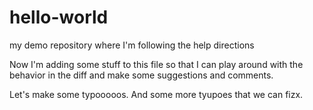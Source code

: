 # hello-world
my demo repository where I'm following the help directions

Now I'm adding some stuff to this file so that I can play around with the behavior in the diff and make some suggestions and comments. 

Let's make some typooooos. And some more tyupoes that we can fizx.
